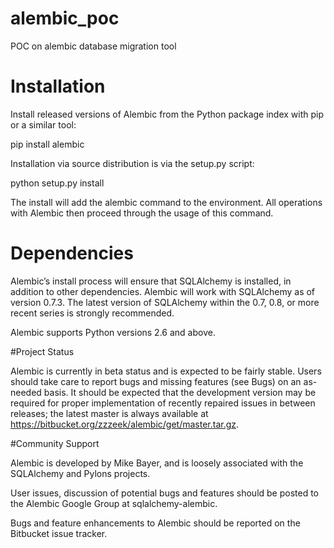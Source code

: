 ﻿# alembic_poc
POC on alembic database migration tool

# Installation

Install released versions of Alembic from the Python package index with pip or a similar tool:

pip install alembic

Installation via source distribution is via the setup.py script:

python setup.py install

The install will add the alembic command to the environment. All operations with Alembic then proceed through the usage of this command.

# Dependencies

Alembic’s install process will ensure that SQLAlchemy is installed, in addition to other dependencies. Alembic will work with SQLAlchemy as of version 0.7.3. The latest version of SQLAlchemy within the 0.7, 0.8, or more recent series is strongly recommended.

Alembic supports Python versions 2.6 and above.

#Project Status

Alembic is currently in beta status and is expected to be fairly stable. Users should take care to report bugs and missing features (see Bugs) on an as-needed basis. It should be expected that the development version may be required for proper implementation of recently repaired issues in between releases; the latest master is always available at https://bitbucket.org/zzzeek/alembic/get/master.tar.gz.

#Community Support

Alembic is developed by Mike Bayer, and is loosely associated with the SQLAlchemy and Pylons projects.

User issues, discussion of potential bugs and features should be posted to the Alembic Google Group at sqlalchemy-alembic.

Bugs and feature enhancements to Alembic should be reported on the Bitbucket issue tracker.
